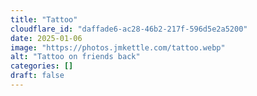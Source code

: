 ```yaml
---
title: "Tattoo"
cloudflare_id: "daffade6-ac28-46b2-217f-596d5e2a5200"
date: 2025-01-06
image: "https://photos.jmkettle.com/tattoo.webp"
alt: "Tattoo on friends back"
categories: []
draft: false
---
```


